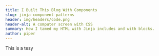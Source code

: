 ```yaml
---
title: I Built This Blog With Components
slug: jinja-component-patterns
header: img/headers/code.png
header-alt: A computer screen with CSS
summary: How I tamed my HTML with Jinja includes and with blocks.
author: piper
---
```


This is a tesy